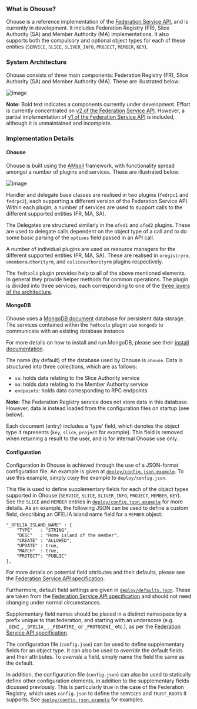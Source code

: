 ### What is Ohouse?

Ohouse is a reference implementation of the [Federation Service API](http://groups.geni.net/geni/wiki/CommonFederationAPIv2), and is currently in development. It includes Federation Registry (FR), Slice Authority (SA) and Member Authority (MA) implementations. It also supports both the compulsory and optional object types for each of these entities (`SERVICE`, `SLICE`, `SLIVER_INFO`, `PROJECT`, `MEMBER`, `KEY`).

### System Architecture

Ohouse consists of three main components: Federation Registry (FR), Slice Authority (SA) and Member Authority (MA). These are illustrated below:

![image](https://raw.githubusercontent.com/motine/Ohouse/development/docs/ohouse_high_level.png)

**Note:** Bold text indicates a components currently under development. Effort is currently concentrated on [v2 of the Federation Service API](http://groups.geni.net/geni/wiki/CommonFederationAPIv2). However, a partial implementation of [v1 of the Federation Service API](http://groups.geni.net/geni/wiki/CommonFederationAPIv1) is included, although it is unmaintained and incomplete.

### Implementation Details

#### Ohouse

Ohouse is built using the [AMsoil](https://github.com/motine/AMsoil) framework, with functionality spread amongst a number of plugins and services. These are illustrated below:

![image](https://raw.githubusercontent.com/motine/Ohouse/development/docs/ohouse_technical.png)

Handler and delegate base classes are realised in two plugins (`fedrpc1` and `fedrpc2`), each supporting a different version of the Federation Service API. Within each plugin, a number of services are used to support calls to the different supported entities (FR, MA, SA).

The Delegates are structured similarly in the `ofed1` and `ofed2` plugins. These are used to delegate calls dependent on the object type of a call and to do some basic parsing of the `options` field passed in an API call.

A number of individual plugins are used as resource managers for the different supported entities (FR, MA, SA). These are realised in `oregistryrm`, `omemberauthorityrm`, and `osliceauthorityrm` plugins respectively.

The `fedtools` plugin provides help to all of the above mentioned elements. In general they provide helper methods for common operations. The plugin is divided into three services, each corresponding to one of the [three layers of the architecture](https://github.com/motine/Ohouse/docs/ohouse_high_level.png).

#### MongoDB

Ohouse uses a [MongoDB document](https://www.mongodb.org/) database for persistent data storage. The services contained within the `fedtools` plugin use `mongodb` to communicate with an existing database instance.

For more details on how to install and run MongoDB, please see their [install documentation](http://docs.mongodb.org/manual/installation/). 

The name (by default) of the database used by Ohouse is `ohouse`. Data is structured into three collections, which are as follows:

* `sa`: holds data relating to the Slice Authority service
* `ma`:  holds data relating to the Member Authority service
* `endpoints`:  holds data corresponding to RPC endpoints

**Note:** The Federation Registry service does not store data in this database. However, data is instead loaded from the configuration files on startup (see below).

Each document (entry) includes a 'type' field, which denotes the object type it represents (`key`, `slice`, `project` for example). This field is removed when returning a result to the user, and is for internal Ohouse use only.

#### Configuration 

Configuration in Ohouse is achieved through the use of a JSON-format configuration file. An example is given at [`deploy/config.json.example`](https://github.com/motine/Ohouse/deploy/config.json.example). To use this example, simply copy the example to `deploy/config.json`.

This file is used to define supplementary fields for each of the object types supported in Ohouse (`SERVICE`, `SLICE`, `SLIVER_INFO`, `PROJECT`, `MEMBER`, `KEY`). See the `SLICE` and `MEMBER` entries in [`deploy/config.json.example`](https://github.com/motine/Ohouse/deploy/config.json.example) for more details. As an example, the following JSON can be used to define a custom field, describing an OFELIA island name field for a `MEMBER` object:


```
"_OFELIA_ISLAND_NAME" : {
	"TYPE"   : "STRING",
	"DESC"   : "Home island of the member",
	"CREATE" : "ALLOWED",
	"UPDATE" : true,
 	"MATCH"  : true,
	"PROTECT": "PUBLIC"
},
```
For more details on potential field attributes and their defaults, please see the [Federation Service API specification](http://groups.geni.net/geni/wiki/CommonFederationAPIv2).

Furthermore, default field settings are given in [`deploy/defaults.json`](https://github.com/motine/Ohouse/deploy/defaults.json). These are taken from the [Federation Service API specification](http://groups.geni.net/geni/wiki/CommonFederationAPIv2) and should not need changing under normal circumstances.

Supplementary field names should be placed in a distinct namespace by a prefix unique to that federation, and starting with an underscore (e.g. `_GENI_`, `_OFELIA_` , `_FED4FIRE_` or `_PROTOGENI_` etc.), as per the [Federation Service API specification](http://groups.geni.net/geni/wiki/CommonFederationAPIv2).

The configuration file (`config.json`) can be used to define supplementary fields for an object type. It can also be used to *override* the default fields and their attributes. To *override* a field, simply name the field the same as the default.

In addition, the configuration file (`config.json`) can also be used to statically define other configuration elements, in addition to the supplementary fields dicussed previously. This is particularly true in the case of the Federation Registry, which uses `config.json` to define the `SERVICES` and `TRUST_ROOTS` it supports. See [`deploy/config.json.example`](https://github.com/motine/Ohouse/deploy/config.json.example) for examples.